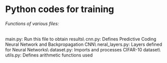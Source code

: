 # Python codes for training

###### Functions of various files:
main.py: Run this file to obtain results\\
cnn.py: Defines Predictive Coding Neural Network and Backpropagation CNN\\
neral_layers.py: Layers defined for Neural Networks\\
dataset.py: Imports and processes CIFAR-10 dataset\\
utils.py: Defines arithmetic functions used
